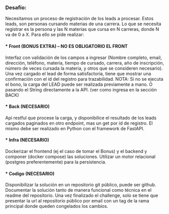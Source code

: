 ### Desafío:
Necesitamos un proceso de registración de los leads a procesar. Estos leads, son personas
cursando materias de una carrera. Lo que se necesita registrar es la persona y las N materias
que cursa en N carreras, donde N va de 0 a X.
Para ello se pide realizar:

#### * Front (BONUS EXTRA) – NO ES OBLIGATORIO EL FRONT
Interfaz con validación de los campos a ingresar (Nombre completo, email, dirección, teléfono,
materia, tiempo de cursado, carrera, año de inscripción, número de veces cursada la materia, y
otros que se consideren necesario). Una vez cargado el lead de forma satisfactoria, tiene que
mostrar una confirmación con el id del registro para trazabilidad.
NOTA: Si no se ejecuta el bono, la carga del LEAD puede ser realizada previamente a mano. O
pasando el String directamente a la API. (ver como ingresa en la sección BACK)

#### * Back (NECESARIO)
Api restful que procese la carga, y disponibilice el resultado de los leads cargados paginados
en otro endpoint, mas un get por id de registro. El mismo debe ser realizado en Python con el
framework de FastAPI.

#### * Infra (NECESARIO)
Dockerizar el frontend (ej el caso de tomar el Bonus) y el backend y componer (docker
compose) las soluciones. Utilizar un motor relacional (postgres preferentemente) para la
persistencia.

#### * Codigo (NECESARIO)
Disponibilizar la solución en un repositorio git público, puede ser github. Documentar la solución
tanto de manera funcional como técnica en el readme del repositorio.
Una vez finalizado el challenge, solo se tiene que presentar la url al repositorio público por
email con un tag de la rama principal donde queden congelados los cambios. 
